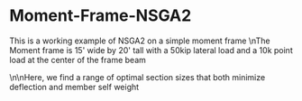 # Moment-Frame-NSGA2
This is a working example of NSGA2 on a simple moment frame
\nThe Moment frame is 15' wide by 20' tall with a 50kip lateral load and a 10k point load at the center of the frame beam

\n\nHere, we find a range of optimal section sizes that both minimize deflection and member self weight

